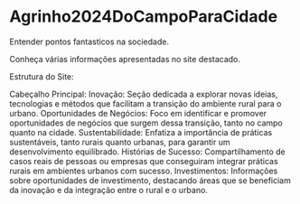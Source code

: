# Agrinho2024DoCampoParaCidade

Entender pontos fantasticos na sociedade.

Conheça várias informações apresentadas no site destacado.


Estrutura do Site:

Cabeçalho Principal:
Inovação:
Seção dedicada a explorar novas ideias, tecnologias e métodos que facilitam a transição do ambiente rural para o urbano.
Oportunidades de Negócios:
Foco em identificar e promover oportunidades de negócios que surgem dessa transição, tanto no campo quanto na cidade.
Sustentabilidade:
Enfatiza a importância de práticas sustentáveis, tanto rurais quanto urbanas, para garantir um desenvolvimento equilibrado.
Histórias de Sucesso:
Compartilhamento de casos reais de pessoas ou empresas que conseguiram integrar práticas rurais em ambientes urbanos com sucesso.
Investimentos:
Informações sobre oportunidades de investimento, destacando áreas que se beneficiam da inovação e da integração entre o rural e o urbano.
